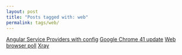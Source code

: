 ```yaml
---
layout: post
title: "Posts tagged with: web"
permalink: tags/web/
---
```

[Angular Service Providers with config](/2015/05/Angular-service-provider-config)
[Google Chrome 41 update](/2015/03/Google-Chrome-41)
[Web browser poll](/2012/02/web-browser-poll)
[Xray](/2011/12/xray)
